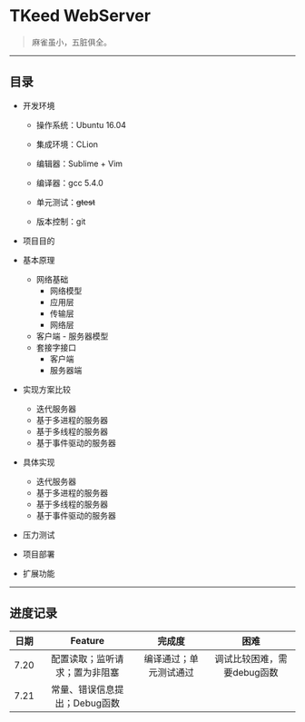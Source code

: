 # TKeed WebServer

> 麻雀虽小，五脏俱全。

---

## 目录

- 开发环境

    - 操作系统：Ubuntu 16.04

    - 集成环境：CLion

    - 编辑器：Sublime + Vim

    - 编译器：gcc 5.4.0

    - 单元测试：~~gtest~~

    - 版本控制：git

- 项目目的

- 基本原理
    - 网络基础
        - 网络模型
        - 应用层
        - 传输层
        - 网络层
    - 客户端 - 服务器模型
    - 套接字接口
        - 客户端
        - 服务器端

- 实现方案比较
    - 迭代服务器
    - 基于多进程的服务器
    - 基于多线程的服务器
    - 基于事件驱动的服务器

- 具体实现
    - 迭代服务器
    - 基于多进程的服务器
    - 基于多线程的服务器
    - 基于事件驱动的服务器

- 压力测试

- 项目部署

- 扩展功能

---

## 进度记录

| 日期 | Feature | 完成度 | 困难 |
|:---:|:---:|:---:|:---:|
| 7.20 |配置读取；监听请求；置为非阻塞| 编译通过；单元测试通过|调试比较困难，需要debug函数| 
| 7.21 |常量、错误信息提出；Debug函数|
